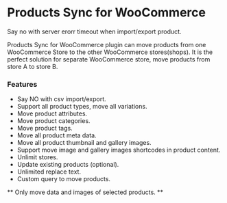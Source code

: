 # Products Sync for WooCommerce

Say no with server erorr timeout when import/export product.

Products Sync for WooCommerce plugin can move products from one WooCommerce Store to the other WooCommerce stores(shops).
It is the perfect solution for separate WooCommerce store, move products from store A to store B.

### Features

- Say NO with csv import/export.
- Support all product types, move all variations.
- Move product attributes.
- Move product categories.
- Move product tags.
- Move all product meta data.
- Move all product thumbnail and gallery images.
- Support move image and gallery images shortcodes in product content.
- Unlimit stores.
- Update existing products (optional).
- Unlimited replace text.
- Custom query to move products.

** Only move data and images of selected products. **


